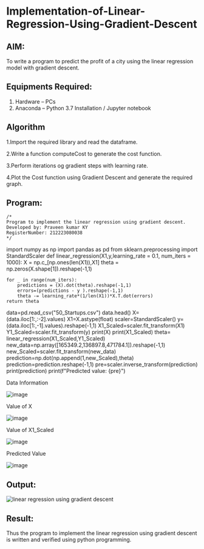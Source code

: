 # Implementation-of-Linear-Regression-Using-Gradient-Descent

## AIM:
To write a program to predict the profit of a city using the linear regression model with gradient descent.

## Equipments Required:
1. Hardware – PCs
2. Anaconda – Python 3.7 Installation / Jupyter notebook

## Algorithm
1.Import the required library and read the dataframe.

2.Write a function computeCost to generate the cost function.

3.Perform iterations og gradient steps with learning rate.

4.Plot the Cost function using Gradient Descent and generate the required graph. 

## Program:
```
/*
Program to implement the linear regression using gradient descent.
Developed by: Praveen kumar KY
RegisterNumber: 212223080038  
*/
```
import numpy as np
import pandas as pd
from sklearn.preprocessing import StandardScaler
def linear_regression(X1,y,learning_rate = 0.1, num_iters = 1000):
    X = np.c_[np.ones(len(X1)),X1]
    theta = np.zeros(X.shape[1]).reshape(-1,1)
    
    for _ in range(num_iters):
        predictions = (X).dot(theta).reshape(-1,1)
        errors=(predictions - y ).reshape(-1,1)
        theta -= learning_rate*(1/len(X1))*X.T.dot(errors)
    return theta
data=pd.read_csv("50_Startups.csv")
data.head()
X=(data.iloc[1:,:-2].values)
X1=X.astype(float)
scaler=StandardScaler()
y=(data.iloc[1:,-1].values).reshape(-1,1)
X1_Scaled=scaler.fit_transform(X1)
Y1_Scaled=scaler.fit_transform(y)
print(X)
print(X1_Scaled)
theta= linear_regression(X1_Scaled,Y1_Scaled)
new_data=np.array([165349.2,136897.8,471784.1]).reshape(-1,1)
new_Scaled=scaler.fit_transform(new_data)
prediction=np.dot(np.append(1,new_Scaled),theta)
prediction=prediction.reshape(-1,1)
pre=scaler.inverse_transform(prediction)
print(prediction)
print(f"Predicted value: {pre}")



Data Information

![image](https://github.com/23014076/Implementation-of-Linear-Regression-Using-Gradient-Descent/assets/160568656/8bc73afe-cbf2-4f6d-83eb-f625ab72e50c)

Value of X

![image](https://github.com/23014076/Implementation-of-Linear-Regression-Using-Gradient-Descent/assets/160568656/09dd0e68-e501-4efc-b6d4-983baba9f933)

Value of X1_Scaled

![image](https://github.com/23014076/Implementation-of-Linear-Regression-Using-Gradient-Descent/assets/160568656/6e35f459-c471-448a-b5dc-29708fef0003)

Predicted Value

![image](https://github.com/23014076/Implementation-of-Linear-Regression-Using-Gradient-Descent/assets/160568656/24f97d93-5c02-41a7-8840-4a2aea6ce7ff)


## Output:
![linear regression using gradient descent](sam.png)


## Result:
Thus the program to implement the linear regression using gradient descent is written and verified using python programming.
